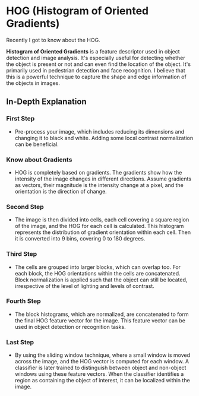# HOG (Histogram of Oriented Gradients)

Recently I got to know about the HOG.

**Histogram of Oriented Gradients** is a feature descriptor used in object detection and image analysis. It's especially useful for detecting whether the object is present or not and can even find the location of the object. It's primarily used in pedestrian detection and face recognition. I believe that this is a powerful technique to capture the shape and edge information of the objects in images.

## In-Depth Explanation

### First Step

- Pre-process your image, which includes reducing its dimensions and changing it to black and white. Adding some local contrast normalization can be beneficial.

### Know about Gradients

- HOG is completely based on gradients. The gradients show how the intensity of the image changes in different directions. Assume gradients as vectors, their magnitude is the intensity change at a pixel, and the orientation is the direction of change.

### Second Step

- The image is then divided into cells, each cell covering a square region of the image, and the HOG for each cell is calculated. This histogram represents the distribution of gradient orientation within each cell. Then it is converted into 9 bins, covering 0 to 180 degrees.

### Third Step

- The cells are grouped into larger blocks, which can overlap too. For each block, the HOG orientations within the cells are concatenated. Block normalization is applied such that the object can still be located, irrespective of the level of lighting and levels of contrast.

### Fourth Step

- The block histograms, which are normalized, are concatenated to form the final HOG feature vector for the image. This feature vector can be used in object detection or recognition tasks.

### Last Step

- By using the sliding window technique, where a small window is moved across the image, and the HOG vector is computed for each window. A classifier is later trained to distinguish between object and non-object windows using these feature vectors. When the classifier identifies a region as containing the object of interest, it can be localized within the image.
